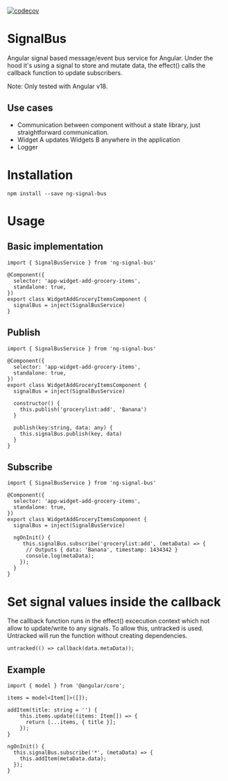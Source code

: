 [![codecov](https://codecov.io/github/ferdiesletering/ng-signal-bus/graph/badge.svg?token=S0WvLeUzHp)](https://codecov.io/github/ferdiesletering/ng-signal-bus)

# SignalBus

Angular signal based message/event bus service for Angular.
Under the hood it's using a signal to store and mutate data, the effect() calls the callback function to update subscribers.

Note: Only tested with Angular v18.

## Use cases

- Communication between component without a state library, just straightforward communication.
- Widget A updates Widgets B anywhere in the application
- Logger

# Installation

```
npm install --save ng-signal-bus
```

# Usage

## Basic implementation

```
import { SignalBusService } from 'ng-signal-bus' 

@Component({
  selector: 'app-widget-add-grocery-items',
  standalone: true,
})
export class WidgetAddGroceryItemsComponent {
  signalBus = inject(SignalBusService)
}

```

## Publish
```
import { SignalBusService } from 'ng-signal-bus' 

@Component({
  selector: 'app-widget-add-grocery-items',
  standalone: true,
})
export class WidgetAddGroceryItemsComponent {
  signalBus = inject(SignalBusService)

  constructor() {
    this.publish('grocerylist:add', 'Banana')
  }

  publish(key:string, data: any) {
    this.signalBus.publish(key, data)
  }
}
```

## Subscribe

```
import { SignalBusService } from 'ng-signal-bus' 

@Component({
  selector: 'app-widget-add-grocery-items',
  standalone: true,
})
export class WidgetAddGroceryItemsComponent {
  signalBus = inject(SignalBusService)

  ngOnInit() {
     this.signalBus.subscribe('grocerylist:add', (metaData) => {
      // Outputs { data: 'Banana', timestamp: 1434342 }
      console.log(metaData);
    });
  }
}
```

# Set signal values inside the callback

The callback function runs in the effect() excecution context which not allow to update/write to any signals.
To allow this, untracked is used. Untracked will run the function without creating dependencies.

```
untracked(() => callback(data.metaData));
```

## Example

```
import { model } from '@angular/core';

items = model<Item[]>([]);

addItem(title: string = '') {
    this.items.update((items: Item[]) => {
      return [...items, { title }];
    });
}

ngOnInit() {
  this.signalBus.subscribe('*', (metaData) => {
    this.addItem(metaData.data);
  });
}
```
